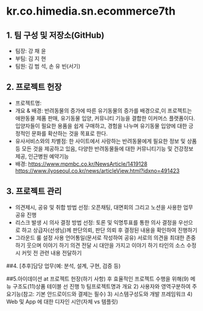 # kr.co.himedia.sn.ecommerce7th

## 1. 팀 구성 및 저장소(GitHub)
- 팀장: 강 채 윤
- 부팀: 김 지 현
- 팀원: 김 범 석, 손 유 빈(서기)

## 2. 프로젝트 헌장
-  프로젝트명: 
- 개요 & 배경:
	반려동물의 증가에 따른 유기동물의 증가를 배경으로,이 프로젝트는 애완동물 제품 판매, 유기동물 입양, 커뮤니티 기능을 결합한 	이커머스 플랫폼이다. 
	입양자들이 필요한 용품을 쉽게 구매하고, 경험을 나누며 유기동물 입양에 대한 긍정적인 문화를 확산하는 것을 목표로 한다.
- 유사서비스와의 차별점:
	한 사이트에서 사랑하는 반려동물에게 필요한 정보 및 상품 등 모든 것을 제공하고 있음, 다양한 반려동물들에 대한 커뮤니티기능 및 	건강정보 제공, 인근병원 예약기능
- 배경:
	https://www.mpmbc.co.kr/NewsArticle/1419128
	https://www.ilyoseoul.co.kr/news/articleView.html?idxno=491423
	
## 3. 프로젝트 관리
- 의견제시, 공유 및 취합 방법 선정:
	오픈채팅, 대면회의 그리고 노션을 사용한 업무 공유 진행
- 리스크 발생 시 의사 결정 방법 선정:
	토론 및 익명투표를 통한 의사 결정을 우선으로 하고 상급자(선생님)께 판단의뢰, 판단 의뢰 후 결정된 내용을 확인하여 진행하기
- 그라운드 룰 설정
	사용 언어통일(문서로 작성하여 공유)
	서로의 의견을 최대한 존중하기
	웃으며 이야기 하기
	의견 전달 시 대안을 가지고 이야기 하기
	타인의 소스 수정 시 커밋 전 관련 내용 전달하기

##4. [추후]담당 업무(예: 분석, 설계, 구현, 검증 등)

##5.아이데이션 at 프로젝트 헌장(하기 사항) 후 효율적인 프로젝트 수행을 위해(9) 메뉴 구조도(11)상품 테이블 선 진행
	1) 팀프로젝트명과 개요
	2) 사용자와 영역구분하여 주요기능(참고: 기본 안드로이드와 결제는 필수)
	3) 시스템구성도와 개발 프레임워크
	4) Web 및 App 에 대한 디자인 시안(자체 vs 템플릿)